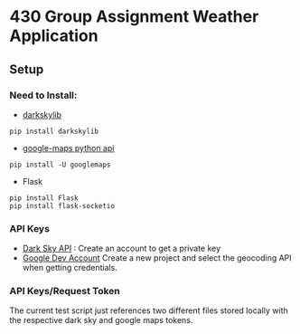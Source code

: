 # 430 Group Assignment Weather Application

## Setup
### Need to Install:
- [darkskylib](https://github.com/lukaskubis/darkskylib) 
```
pip install darkskylib
```
- [google-maps python api](https://github.com/googlemaps/google-maps-services-python)
```
pip install -U googlemaps
```
- Flask 
```
pip install Flask
pip install flask-socketio
```

### API Keys
- [Dark Sky API](https://darksky.net/dev) : Create an account to get a private key 
- [Google Dev Account](https://developers.google.com/console)
Create a new project and select the geocoding API when getting credentials. 

### API Keys/Request Token
The current test script just references two different files stored locally with the respective dark sky and google maps tokens. 


